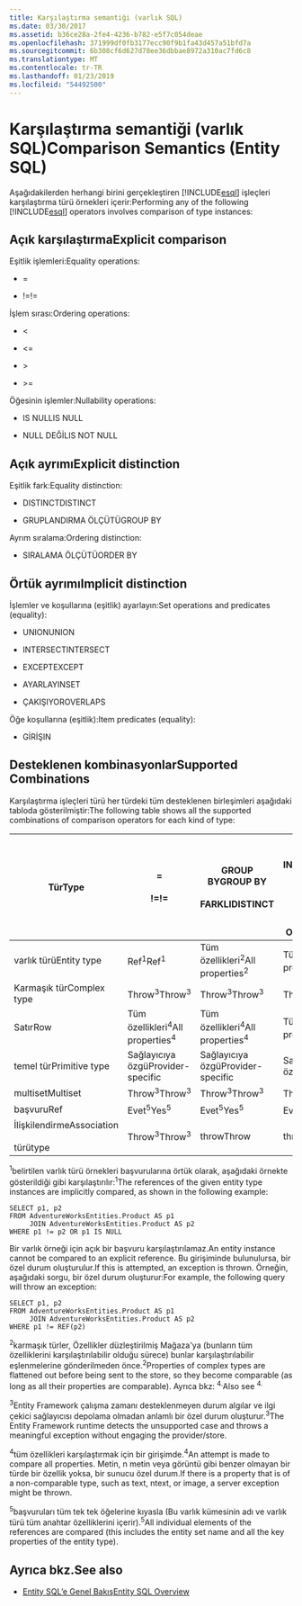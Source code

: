 ```yaml
---
title: Karşılaştırma semantiği (varlık SQL)
ms.date: 03/30/2017
ms.assetid: b36ce28a-2fe4-4236-b782-e5f7c054deae
ms.openlocfilehash: 371999df0fb3177ecc90f9b1fa43d457a51bfd7a
ms.sourcegitcommit: 6b308cf6d627d78ee36dbbae8972a310ac7fd6c8
ms.translationtype: MT
ms.contentlocale: tr-TR
ms.lasthandoff: 01/23/2019
ms.locfileid: "54492500"
---
```

# <a name="comparison-semantics-entity-sql"></a><span data-ttu-id="6ed52-102">Karşılaştırma semantiği (varlık SQL)</span><span class="sxs-lookup"><span data-stu-id="6ed52-102">Comparison Semantics (Entity SQL)</span></span>
<span data-ttu-id="6ed52-103">Aşağıdakilerden herhangi birini gerçekleştiren [!INCLUDE[esql](../../../../../../includes/esql-md.md)] işleçleri karşılaştırma türü örnekleri içerir:</span><span class="sxs-lookup"><span data-stu-id="6ed52-103">Performing any of the following [!INCLUDE[esql](../../../../../../includes/esql-md.md)] operators involves comparison of type instances:</span></span>  
  
## <a name="explicit-comparison"></a><span data-ttu-id="6ed52-104">Açık karşılaştırma</span><span class="sxs-lookup"><span data-stu-id="6ed52-104">Explicit comparison</span></span>  
 <span data-ttu-id="6ed52-105">Eşitlik işlemleri:</span><span class="sxs-lookup"><span data-stu-id="6ed52-105">Equality operations:</span></span>  
  
-   =  
  
-   <span data-ttu-id="6ed52-106">!=</span><span class="sxs-lookup"><span data-stu-id="6ed52-106">!=</span></span>  
  
 <span data-ttu-id="6ed52-107">İşlem sırası:</span><span class="sxs-lookup"><span data-stu-id="6ed52-107">Ordering operations:</span></span>  
  
-   <  
  
-   \<=  
  
-   \>  
  
-   \>=  
  
 <span data-ttu-id="6ed52-108">Öğesinin işlemler:</span><span class="sxs-lookup"><span data-stu-id="6ed52-108">Nullability operations:</span></span>  
  
-   <span data-ttu-id="6ed52-109">IS NULL</span><span class="sxs-lookup"><span data-stu-id="6ed52-109">IS NULL</span></span>  
  
-   <span data-ttu-id="6ed52-110">NULL DEĞİL</span><span class="sxs-lookup"><span data-stu-id="6ed52-110">IS NOT NULL</span></span>  
  
## <a name="explicit-distinction"></a><span data-ttu-id="6ed52-111">Açık ayrımı</span><span class="sxs-lookup"><span data-stu-id="6ed52-111">Explicit distinction</span></span>  
 <span data-ttu-id="6ed52-112">Eşitlik fark:</span><span class="sxs-lookup"><span data-stu-id="6ed52-112">Equality distinction:</span></span>  
  
-   <span data-ttu-id="6ed52-113">DISTINCT</span><span class="sxs-lookup"><span data-stu-id="6ed52-113">DISTINCT</span></span>  
  
-   <span data-ttu-id="6ed52-114">GRUPLANDIRMA ÖLÇÜTÜ</span><span class="sxs-lookup"><span data-stu-id="6ed52-114">GROUP BY</span></span>  
  
 <span data-ttu-id="6ed52-115">Ayrım sıralama:</span><span class="sxs-lookup"><span data-stu-id="6ed52-115">Ordering distinction:</span></span>  
  
-   <span data-ttu-id="6ed52-116">SIRALAMA ÖLÇÜTÜ</span><span class="sxs-lookup"><span data-stu-id="6ed52-116">ORDER BY</span></span>  
  
## <a name="implicit-distinction"></a><span data-ttu-id="6ed52-117">Örtük ayrımı</span><span class="sxs-lookup"><span data-stu-id="6ed52-117">Implicit distinction</span></span>  
 <span data-ttu-id="6ed52-118">İşlemler ve koşullarına (eşitlik) ayarlayın:</span><span class="sxs-lookup"><span data-stu-id="6ed52-118">Set operations and predicates (equality):</span></span>  
  
-   <span data-ttu-id="6ed52-119">UNION</span><span class="sxs-lookup"><span data-stu-id="6ed52-119">UNION</span></span>  
  
-   <span data-ttu-id="6ed52-120">INTERSECT</span><span class="sxs-lookup"><span data-stu-id="6ed52-120">INTERSECT</span></span>  
  
-   <span data-ttu-id="6ed52-121">EXCEPT</span><span class="sxs-lookup"><span data-stu-id="6ed52-121">EXCEPT</span></span>  
  
-   <span data-ttu-id="6ed52-122">AYARLAYIN</span><span class="sxs-lookup"><span data-stu-id="6ed52-122">SET</span></span>  
  
-   <span data-ttu-id="6ed52-123">ÇAKIŞIYOR</span><span class="sxs-lookup"><span data-stu-id="6ed52-123">OVERLAPS</span></span>  
  
 <span data-ttu-id="6ed52-124">Öğe koşullarına (eşitlik):</span><span class="sxs-lookup"><span data-stu-id="6ed52-124">Item predicates (equality):</span></span>  
  
-   <span data-ttu-id="6ed52-125">GİRİŞ</span><span class="sxs-lookup"><span data-stu-id="6ed52-125">IN</span></span>  
  
## <a name="supported-combinations"></a><span data-ttu-id="6ed52-126">Desteklenen kombinasyonlar</span><span class="sxs-lookup"><span data-stu-id="6ed52-126">Supported Combinations</span></span>  
 <span data-ttu-id="6ed52-127">Karşılaştırma işleçleri türü her türdeki tüm desteklenen birleşimleri aşağıdaki tabloda gösterilmiştir:</span><span class="sxs-lookup"><span data-stu-id="6ed52-127">The following table shows all the supported combinations of comparison operators for each kind of type:</span></span>  
  
|<span data-ttu-id="6ed52-128">**Tür**</span><span class="sxs-lookup"><span data-stu-id="6ed52-128">**Type**</span></span>|**=**<br /><br /> <span data-ttu-id="6ed52-129">**\!=**</span><span class="sxs-lookup"><span data-stu-id="6ed52-129">**!=**</span></span>|<span data-ttu-id="6ed52-130">**GROUP BY**</span><span class="sxs-lookup"><span data-stu-id="6ed52-130">**GROUP BY**</span></span><br /><br /> <span data-ttu-id="6ed52-131">**FARKLI**</span><span class="sxs-lookup"><span data-stu-id="6ed52-131">**DISTINCT**</span></span>|<span data-ttu-id="6ed52-132">**UNION**</span><span class="sxs-lookup"><span data-stu-id="6ed52-132">**UNION**</span></span><br /><br /> <span data-ttu-id="6ed52-133">**INTERSECT**</span><span class="sxs-lookup"><span data-stu-id="6ed52-133">**INTERSECT**</span></span><br /><br /> <span data-ttu-id="6ed52-134">**EXCEPT**</span><span class="sxs-lookup"><span data-stu-id="6ed52-134">**EXCEPT**</span></span><br /><br /> <span data-ttu-id="6ed52-135">**SET**</span><span class="sxs-lookup"><span data-stu-id="6ed52-135">**SET**</span></span><br /><br /> <span data-ttu-id="6ed52-136">**OVERLAPS**</span><span class="sxs-lookup"><span data-stu-id="6ed52-136">**OVERLAPS**</span></span>|<span data-ttu-id="6ed52-137">**IN**</span><span class="sxs-lookup"><span data-stu-id="6ed52-137">**IN**</span></span>|<span data-ttu-id="6ed52-138">**<   <=**</span><span class="sxs-lookup"><span data-stu-id="6ed52-138">**<   <=**</span></span><br /><br /> <span data-ttu-id="6ed52-139">**>   >=**</span><span class="sxs-lookup"><span data-stu-id="6ed52-139">**>   >=**</span></span>|<span data-ttu-id="6ed52-140">**ORDER BY**</span><span class="sxs-lookup"><span data-stu-id="6ed52-140">**ORDER BY**</span></span>|<span data-ttu-id="6ed52-141">**NULL**</span><span class="sxs-lookup"><span data-stu-id="6ed52-141">**IS NULL**</span></span><br /><br /> <span data-ttu-id="6ed52-142">**NULL DEĞİL**</span><span class="sxs-lookup"><span data-stu-id="6ed52-142">**IS NOT NULL**</span></span>|  
|-|-|-|-|-|-|-|-|  
|<span data-ttu-id="6ed52-143">varlık türü</span><span class="sxs-lookup"><span data-stu-id="6ed52-143">Entity type</span></span>|<span data-ttu-id="6ed52-144">Ref<sup>1</sup></span><span class="sxs-lookup"><span data-stu-id="6ed52-144">Ref<sup>1</sup></span></span>|<span data-ttu-id="6ed52-145">Tüm özellikleri<sup>2</sup></span><span class="sxs-lookup"><span data-stu-id="6ed52-145">All properties<sup>2</sup></span></span>|<span data-ttu-id="6ed52-146">Tüm özellikleri<sup>2</sup></span><span class="sxs-lookup"><span data-stu-id="6ed52-146">All properties<sup>2</sup></span></span>|<span data-ttu-id="6ed52-147">Tüm özellikleri<sup>2</sup></span><span class="sxs-lookup"><span data-stu-id="6ed52-147">All properties<sup>2</sup></span></span>|<span data-ttu-id="6ed52-148">Throw<sup>3</sup></span><span class="sxs-lookup"><span data-stu-id="6ed52-148">Throw<sup>3</sup></span></span>|<span data-ttu-id="6ed52-149">Throw<sup>3</sup></span><span class="sxs-lookup"><span data-stu-id="6ed52-149">Throw<sup>3</sup></span></span>|<span data-ttu-id="6ed52-150">Ref<sup>1</sup></span><span class="sxs-lookup"><span data-stu-id="6ed52-150">Ref<sup>1</sup></span></span>|  
|<span data-ttu-id="6ed52-151">Karmaşık tür</span><span class="sxs-lookup"><span data-stu-id="6ed52-151">Complex type</span></span>|<span data-ttu-id="6ed52-152">Throw<sup>3</sup></span><span class="sxs-lookup"><span data-stu-id="6ed52-152">Throw<sup>3</sup></span></span>|<span data-ttu-id="6ed52-153">Throw<sup>3</sup></span><span class="sxs-lookup"><span data-stu-id="6ed52-153">Throw<sup>3</sup></span></span>|<span data-ttu-id="6ed52-154">Throw<sup>3</sup></span><span class="sxs-lookup"><span data-stu-id="6ed52-154">Throw<sup>3</sup></span></span>|<span data-ttu-id="6ed52-155">Throw<sup>3</sup></span><span class="sxs-lookup"><span data-stu-id="6ed52-155">Throw<sup>3</sup></span></span>|<span data-ttu-id="6ed52-156">Throw<sup>3</sup></span><span class="sxs-lookup"><span data-stu-id="6ed52-156">Throw<sup>3</sup></span></span>|<span data-ttu-id="6ed52-157">Throw<sup>3</sup></span><span class="sxs-lookup"><span data-stu-id="6ed52-157">Throw<sup>3</sup></span></span>|<span data-ttu-id="6ed52-158">Throw<sup>3</sup></span><span class="sxs-lookup"><span data-stu-id="6ed52-158">Throw<sup>3</sup></span></span>|  
|<span data-ttu-id="6ed52-159">Satır</span><span class="sxs-lookup"><span data-stu-id="6ed52-159">Row</span></span>|<span data-ttu-id="6ed52-160">Tüm özellikleri<sup>4</sup></span><span class="sxs-lookup"><span data-stu-id="6ed52-160">All properties<sup>4</sup></span></span>|<span data-ttu-id="6ed52-161">Tüm özellikleri<sup>4</sup></span><span class="sxs-lookup"><span data-stu-id="6ed52-161">All properties<sup>4</sup></span></span>|<span data-ttu-id="6ed52-162">Tüm özellikleri<sup>4</sup></span><span class="sxs-lookup"><span data-stu-id="6ed52-162">All properties<sup>4</sup></span></span>|<span data-ttu-id="6ed52-163">Throw<sup>3</sup></span><span class="sxs-lookup"><span data-stu-id="6ed52-163">Throw<sup>3</sup></span></span>|<span data-ttu-id="6ed52-164">Throw<sup>3</sup></span><span class="sxs-lookup"><span data-stu-id="6ed52-164">Throw<sup>3</sup></span></span>|<span data-ttu-id="6ed52-165">Tüm özellikleri<sup>4</sup></span><span class="sxs-lookup"><span data-stu-id="6ed52-165">All properties<sup>4</sup></span></span>|<span data-ttu-id="6ed52-166">Throw<sup>3</sup></span><span class="sxs-lookup"><span data-stu-id="6ed52-166">Throw<sup>3</sup></span></span>|  
|<span data-ttu-id="6ed52-167">temel tür</span><span class="sxs-lookup"><span data-stu-id="6ed52-167">Primitive type</span></span>|<span data-ttu-id="6ed52-168">Sağlayıcıya özgü</span><span class="sxs-lookup"><span data-stu-id="6ed52-168">Provider-specific</span></span>|<span data-ttu-id="6ed52-169">Sağlayıcıya özgü</span><span class="sxs-lookup"><span data-stu-id="6ed52-169">Provider-specific</span></span>|<span data-ttu-id="6ed52-170">Sağlayıcıya özgü</span><span class="sxs-lookup"><span data-stu-id="6ed52-170">Provider-specific</span></span>|<span data-ttu-id="6ed52-171">Sağlayıcıya özgü</span><span class="sxs-lookup"><span data-stu-id="6ed52-171">Provider-specific</span></span>|<span data-ttu-id="6ed52-172">Sağlayıcıya özgü</span><span class="sxs-lookup"><span data-stu-id="6ed52-172">Provider-specific</span></span>|<span data-ttu-id="6ed52-173">Sağlayıcıya özgü</span><span class="sxs-lookup"><span data-stu-id="6ed52-173">Provider-specific</span></span>|<span data-ttu-id="6ed52-174">Sağlayıcıya özgü</span><span class="sxs-lookup"><span data-stu-id="6ed52-174">Provider-specific</span></span>|  
|<span data-ttu-id="6ed52-175">multiset</span><span class="sxs-lookup"><span data-stu-id="6ed52-175">Multiset</span></span>|<span data-ttu-id="6ed52-176">Throw<sup>3</sup></span><span class="sxs-lookup"><span data-stu-id="6ed52-176">Throw<sup>3</sup></span></span>|<span data-ttu-id="6ed52-177">Throw<sup>3</sup></span><span class="sxs-lookup"><span data-stu-id="6ed52-177">Throw<sup>3</sup></span></span>|<span data-ttu-id="6ed52-178">Throw<sup>3</sup></span><span class="sxs-lookup"><span data-stu-id="6ed52-178">Throw<sup>3</sup></span></span>|<span data-ttu-id="6ed52-179">Throw<sup>3</sup></span><span class="sxs-lookup"><span data-stu-id="6ed52-179">Throw<sup>3</sup></span></span>|<span data-ttu-id="6ed52-180">Throw<sup>3</sup></span><span class="sxs-lookup"><span data-stu-id="6ed52-180">Throw<sup>3</sup></span></span>|<span data-ttu-id="6ed52-181">Throw<sup>3</sup></span><span class="sxs-lookup"><span data-stu-id="6ed52-181">Throw<sup>3</sup></span></span>|<span data-ttu-id="6ed52-182">Throw<sup>3</sup></span><span class="sxs-lookup"><span data-stu-id="6ed52-182">Throw<sup>3</sup></span></span>|  
|<span data-ttu-id="6ed52-183">başvuru</span><span class="sxs-lookup"><span data-stu-id="6ed52-183">Ref</span></span>|<span data-ttu-id="6ed52-184">Evet<sup>5</sup></span><span class="sxs-lookup"><span data-stu-id="6ed52-184">Yes<sup>5</sup></span></span>|<span data-ttu-id="6ed52-185">Evet<sup>5</sup></span><span class="sxs-lookup"><span data-stu-id="6ed52-185">Yes<sup>5</sup></span></span>|<span data-ttu-id="6ed52-186">Evet<sup>5</sup></span><span class="sxs-lookup"><span data-stu-id="6ed52-186">Yes<sup>5</sup></span></span>|<span data-ttu-id="6ed52-187">Evet<sup>5</sup></span><span class="sxs-lookup"><span data-stu-id="6ed52-187">Yes<sup>5</sup></span></span>|<span data-ttu-id="6ed52-188">throw</span><span class="sxs-lookup"><span data-stu-id="6ed52-188">Throw</span></span>|<span data-ttu-id="6ed52-189">throw</span><span class="sxs-lookup"><span data-stu-id="6ed52-189">Throw</span></span>|<span data-ttu-id="6ed52-190">Evet<sup>5</sup></span><span class="sxs-lookup"><span data-stu-id="6ed52-190">Yes<sup>5</sup></span></span>|  
|<span data-ttu-id="6ed52-191">İlişkilendirme</span><span class="sxs-lookup"><span data-stu-id="6ed52-191">Association</span></span><br /><br /> <span data-ttu-id="6ed52-192">türü</span><span class="sxs-lookup"><span data-stu-id="6ed52-192">type</span></span>|<span data-ttu-id="6ed52-193">Throw<sup>3</sup></span><span class="sxs-lookup"><span data-stu-id="6ed52-193">Throw<sup>3</sup></span></span>|<span data-ttu-id="6ed52-194">throw</span><span class="sxs-lookup"><span data-stu-id="6ed52-194">Throw</span></span>|<span data-ttu-id="6ed52-195">throw</span><span class="sxs-lookup"><span data-stu-id="6ed52-195">Throw</span></span>|<span data-ttu-id="6ed52-196">throw</span><span class="sxs-lookup"><span data-stu-id="6ed52-196">Throw</span></span>|<span data-ttu-id="6ed52-197">Throw<sup>3</sup></span><span class="sxs-lookup"><span data-stu-id="6ed52-197">Throw<sup>3</sup></span></span>|<span data-ttu-id="6ed52-198">Throw<sup>3</sup></span><span class="sxs-lookup"><span data-stu-id="6ed52-198">Throw<sup>3</sup></span></span>|<span data-ttu-id="6ed52-199">Throw<sup>3</sup></span><span class="sxs-lookup"><span data-stu-id="6ed52-199">Throw<sup>3</sup></span></span>|  
  
 <span data-ttu-id="6ed52-200"><sup>1</sup>belirtilen varlık türü örnekleri başvurularına örtük olarak, aşağıdaki örnekte gösterildiği gibi karşılaştırılır:</span><span class="sxs-lookup"><span data-stu-id="6ed52-200"><sup>1</sup>The references of the given entity type instances are implicitly compared, as shown in the following example:</span></span>  
  
```  
SELECT p1, p2   
FROM AdventureWorksEntities.Product AS p1   
     JOIN AdventureWorksEntities.Product AS p2   
WHERE p1 != p2 OR p1 IS NULL  
```  
  
 <span data-ttu-id="6ed52-201">Bir varlık örneği için açık bir başvuru karşılaştırılamaz.</span><span class="sxs-lookup"><span data-stu-id="6ed52-201">An entity instance cannot be compared to an explicit reference.</span></span> <span data-ttu-id="6ed52-202">Bu girişiminde bulunulursa, bir özel durum oluşturulur.</span><span class="sxs-lookup"><span data-stu-id="6ed52-202">If this is attempted, an exception is thrown.</span></span> <span data-ttu-id="6ed52-203">Örneğin, aşağıdaki sorgu, bir özel durum oluşturur:</span><span class="sxs-lookup"><span data-stu-id="6ed52-203">For example, the following query will throw an exception:</span></span>  
  
```  
SELECT p1, p2   
FROM AdventureWorksEntities.Product AS p1   
     JOIN AdventureWorksEntities.Product AS p2   
WHERE p1 != REF(p2)  
```  
  
 <span data-ttu-id="6ed52-204"><sup>2</sup>karmaşık türler, Özellikler düzleştirilmiş Mağaza'ya (bunların tüm özelliklerini karşılaştırılabilir olduğu sürece) bunlar karşılaştırılabilir eşlenmelerine gönderilmeden önce.</span><span class="sxs-lookup"><span data-stu-id="6ed52-204"><sup>2</sup>Properties of complex types are flattened out before being sent to the store, so they become comparable (as long as all their properties are comparable).</span></span> <span data-ttu-id="6ed52-205">Ayrıca bkz: <sup>4.</sup></span><span class="sxs-lookup"><span data-stu-id="6ed52-205">Also see <sup>4.</sup></span></span>  
  
 <span data-ttu-id="6ed52-206"><sup>3</sup>Entity Framework çalışma zamanı desteklenmeyen durum algılar ve ilgi çekici sağlayıcısı depolama olmadan anlamlı bir özel durum oluşturur.</span><span class="sxs-lookup"><span data-stu-id="6ed52-206"><sup>3</sup>The Entity Framework runtime detects the unsupported case and throws a meaningful exception without engaging the provider/store.</span></span>  
  
 <span data-ttu-id="6ed52-207"><sup>4</sup>tüm özellikleri karşılaştırmak için bir girişimde.</span><span class="sxs-lookup"><span data-stu-id="6ed52-207"><sup>4</sup>An attempt is made to compare all properties.</span></span> <span data-ttu-id="6ed52-208">Metin, n metin veya görüntü gibi benzer olmayan bir türde bir özellik yoksa, bir sunucu özel durum.</span><span class="sxs-lookup"><span data-stu-id="6ed52-208">If there is a property that is of a non-comparable type, such as text, ntext, or image, a server exception might be thrown.</span></span>  
  
 <span data-ttu-id="6ed52-209"><sup>5</sup>başvuruları tüm tek tek öğelerine kıyasla (Bu varlık kümesinin adı ve varlık türü tüm anahtar özelliklerini içerir).</span><span class="sxs-lookup"><span data-stu-id="6ed52-209"><sup>5</sup>All individual elements of the references are compared (this includes the entity set name and all the key properties of the entity type).</span></span>  
  
## <a name="see-also"></a><span data-ttu-id="6ed52-210">Ayrıca bkz.</span><span class="sxs-lookup"><span data-stu-id="6ed52-210">See also</span></span>
- [<span data-ttu-id="6ed52-211">Entity SQL’e Genel Bakış</span><span class="sxs-lookup"><span data-stu-id="6ed52-211">Entity SQL Overview</span></span>](../../../../../../docs/framework/data/adonet/ef/language-reference/entity-sql-overview.md)
